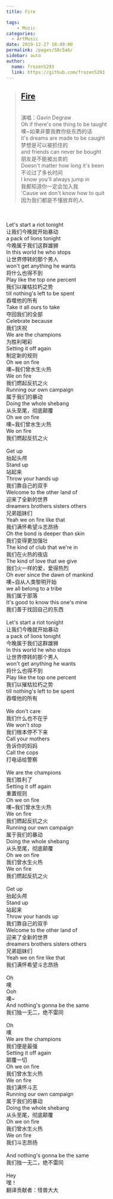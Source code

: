 ```yaml
---
title: Fire

tags:
    - Music
categories: 
  - ArtMusic
date: 2019-12-27 18:49:00
permalink: /pages/50c5ab/
sidebar: auto
author: 
  name: frozen5293
  link: https://github.com/frozen5293
---
```


> ## __[Fire](http://music.163.com/song?id=29544960&userid=375407847)__
> <br/>演唱：Gavin Degraw
<br/>Oh if there's one thing to be taught
<br/>噢~如果非要我教你些东西的话
<br/>it's dreams are made to be caught
<br/>梦想是可以被抓住的
<br/>and friends can never be bought
<br/>朋友是不能被出卖的
<br/>Doesn't matter how long it's been
<br/>不论过了多长时间
<br/>I know you'll always jump in
<br/>我都知道你一定会加入我
<br/>'Cause we don't know how to quit
<br/>因为我们都是不懂放弃的人
<br/>
<br/>Let's start a riot tonight
<br/>让我们今晚就开始暴动
<br/>a pack of lions tonight
<br/>今晚属于我们这群雄狮
<br/>In this world he who stops
<br/>让世界停转的那个男人
<br/>won't get anything he wants
<br/>将什么也得不到
<br/>Play like the top one percent
<br/>我们以摧枯拉朽之势
<br/>till nothing's left to be spent
<br/>吞噬他的所有
<br/>Take it all ours to take
<br/>夺回我们的全部
<br/>Celebrate because
<br/>我们庆祝
<br/>We are the champions
<br/>为胜利喝彩
<br/>Setting it off again
<br/>制定新的规则
<br/>Oh we on fire
<br/>噢~我们曾水生火热
<br/>We on fire
<br/>我们燃起反抗之火
<br/>Running our own campaign
<br/>属于我们的暴动
<br/>Doing the whole shebang
<br/>从头至尾，彻底颠覆
<br/>Oh we on fire
<br/>噢~我们曾水生火热
<br/>We on fire
<br/>我们燃起反抗之火
<br/>
<br/>Get up
<br/>抬起头颅
<br/>Stand up
<br/>站起来
<br/>Throw your hands up
<br/>我们靠自己的双手
<br/>Welcome to the other land of
<br/>迎来了全新的世界
<br/>dreamers brothers sisters others
<br/>兄弟姐妹们
<br/>Yeah we on fire like that
<br/>我们满怀希望斗志昂扬
<br/>Oh the bond is deeper than skin
<br/>我们变得更加强壮
<br/>The kind of club that we're in
<br/>我们在火热的夜店
<br/>The kind of love that we give
<br/>我们火一样的爱，爱得热烈
<br/>Oh ever since the dawn of mankind
<br/>噢~自从人类黎明开始
<br/>we all belong to a tribe
<br/>我们属于部落
<br/>It's good to know this one's mine
<br/>我们善于找回自己的东西
<br/>
<br/>Let's start a riot tonight
<br/>让我们今晚就开始暴动
<br/>a pack of lions tonight
<br/>今晚属于我们这群雄狮
<br/>In this world he who stops
<br/>让世界停转的那个男人
<br/>won't get anything he wants
<br/>将什么也得不到
<br/>Play like the top one percent
<br/>我们以摧枯拉朽之势
<br/>till nothing's left to be spent
<br/>吞噬他的所有
<br/>
<br/>We don't care
<br/>我们什么也不在乎
<br/>We won't stop
<br/>我们根本停不下来
<br/>Call your mothers
<br/>告诉你的妈妈
<br/>Call the cops
<br/>打电话给警察
<br/>
<br/>We are the champions
<br/>我们胜利了
<br/>Setting it off again
<br/>重置规则
<br/>Oh we on fire
<br/>噢~我们曾水生火热
<br/>We on fire
<br/>我们燃起反抗之火
<br/>Running our own campaign
<br/>属于我们的暴动
<br/>Doing the whole shebang
<br/>从头至尾，彻底颠覆
<br/>Oh we on fire
<br/>我们曾水生火热
<br/>We on fire
<br/>我们燃起反抗之火
 <br/>
<br/>Get up
<br/>抬起头颅
<br/>Stand up
<br/>站起来
<br/>Throw your hands up
<br/>我们靠自己的双手
<br/>Welcome to the other land of
<br/>迎来了全新的世界
<br/>dreamers brothers sisters others
<br/>兄弟姐妹们
<br/>Yeah we on fire like that
<br/>我们满怀希望斗志昂扬
<br/>
<br/>Oh
<br/>噢
<br/>Ooh
<br/>噢~
<br/>And nothing's gonna be the same
<br/>我们独一无二，绝不雷同
<br/>
<br/>Oh
<br/>噢
<br/>We are the champions
<br/>我们便是最强
<br/>Setting it off again
<br/>颠覆一切
<br/>Oh we on fire
<br/>我们曾水生火热
<br/>We on fire
<br/>我们满怀斗志
<br/>Running our own campaign
<br/>属于我们的暴动
<br/>Doing the whole shebang
<br/>从头至尾，彻底颠覆
<br/>Oh we on fire
<br/>我们曾水生火热
<br/>We on fire
<br/>我们斗志昂扬
<br/>
<br/>And nothing's gonna be the same
<br/>我们独一无二，绝不雷同
<br/>
<br/>Hey
<br/>嘿！
<br/>翻译贡献者：怪兽大大